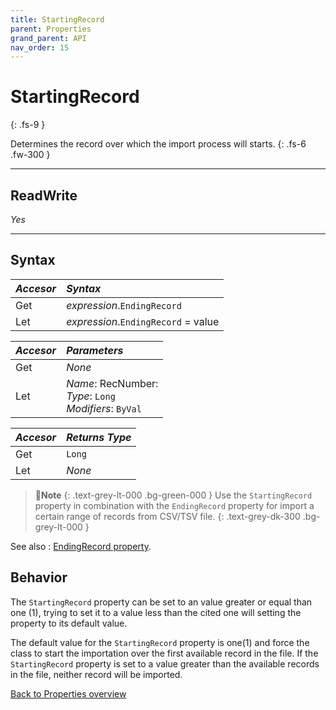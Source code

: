 ```yaml
---
title: StartingRecord
parent: Properties
grand_parent: API
nav_order: 15
---
```


# StartingRecord
{: .fs-9 }

Determines the record over which the import process will starts.
{: .fs-6 .fw-300 }

---

## ReadWrite

_Yes_

---

## Syntax

|**_Accesor_**|**_Syntax_**|
|:----------|:----------|
|Get|*expression*.`EndingRecord`|
|Let|*expression*.`EndingRecord` = value|

|**_Accesor_**|**_Parameters_**|
|:----------|:----------|
|Get|_None_|
|Let|*Name*: RecNumber:<br>*Type*: `Long`<br>*Modifiers*: `ByVal`|

|**_Accesor_**|**_Returns Type_**|
|:----------|:----------|
|Get|`Long`|
|Let|_None_|

>📝**Note**
>{: .text-grey-lt-000 .bg-green-000 }
>Use the `StartingRecord` property in combination with the `EndingRecord` property for import a certain range of records from CSV/TSV file.
{: .text-grey-dk-300 .bg-grey-lt-000 }

See also
: [EndingRecord property](https://ws-garcia.github.io/VBA-CSV-interface/api/properties/endingrecord.html).

## Behavior

The `StartingRecord` property can be set to an value greater or equal than one (1), trying to set it to a value less than the cited one will setting the property to its default value. 
 
The default value for the `StartingRecord` property is one(1) and force the class to start the importation over the first available record in the file. If the `StartingRecord` property is set to a value greater than the available records in the file, neither record will be imported.

[Back to Properties overview](https://ws-garcia.github.io/VBA-CSV-interface/api/properties/)
